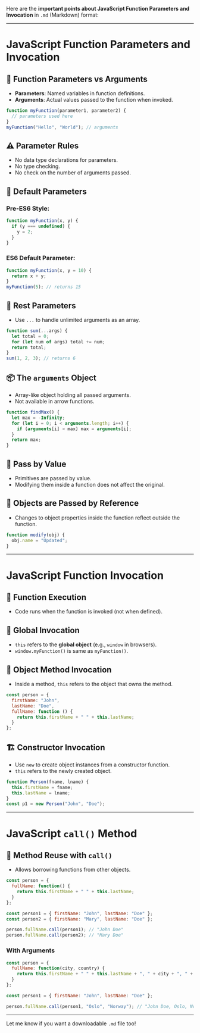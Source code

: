 Here are the **important points about JavaScript Function Parameters and Invocation** in `.md` (Markdown) format:

---

# JavaScript Function Parameters and Invocation

## 📌 Function Parameters vs Arguments
- **Parameters**: Named variables in function definitions.
- **Arguments**: Actual values passed to the function when invoked.
  
```js
function myFunction(parameter1, parameter2) {
  // parameters used here
}
myFunction("Hello", "World"); // arguments
```

## ⚠️ Parameter Rules
- No data type declarations for parameters.
- No type checking.
- No check on the number of arguments passed.

## 🧩 Default Parameters

### Pre-ES6 Style:
```js
function myFunction(x, y) {
  if (y === undefined) {
    y = 2;
  }
}
```

### ES6 Default Parameter:
```js
function myFunction(x, y = 10) {
  return x + y;
}
myFunction(5); // returns 15
```

## 🌌 Rest Parameters
- Use `...` to handle unlimited arguments as an array.

```js
function sum(...args) {
  let total = 0;
  for (let num of args) total += num;
  return total;
}
sum(1, 2, 3); // returns 6
```

## 📦 The `arguments` Object
- Array-like object holding all passed arguments.
- Not available in arrow functions.

```js
function findMax() {
  let max = -Infinity;
  for (let i = 0; i < arguments.length; i++) {
    if (arguments[i] > max) max = arguments[i];
  }
  return max;
}
```

## 🧪 Pass by Value
- Primitives are passed by value.
- Modifying them inside a function does not affect the original.

## 🔗 Objects are Passed by Reference
- Changes to object properties inside the function reflect outside the function.

```js
function modify(obj) {
  obj.name = "Updated";
}
```

---

# JavaScript Function Invocation

## 🧠 Function Execution
- Code runs when the function is invoked (not when defined).

## 🧬 Global Invocation
- `this` refers to the **global object** (e.g., `window` in browsers).
- `window.myFunction()` is same as `myFunction()`.

## 👤 Object Method Invocation
- Inside a method, `this` refers to the object that owns the method.

```js
const person = {
  firstName: "John",
  lastName: "Doe",
  fullName: function () {
    return this.firstName + " " + this.lastName;
  }
};
```

## 🏗 Constructor Invocation
- Use `new` to create object instances from a constructor function.
- `this` refers to the newly created object.

```js
function Person(fname, lname) {
  this.firstName = fname;
  this.lastName = lname;
}
const p1 = new Person("John", "Doe");
```

---

# JavaScript `call()` Method

## 🔁 Method Reuse with `call()`
- Allows borrowing functions from other objects.

```js
const person = {
  fullName: function() {
    return this.firstName + " " + this.lastName;
  }
};

const person1 = { firstName: "John", lastName: "Doe" };
const person2 = { firstName: "Mary", lastName: "Doe" };

person.fullName.call(person1); // "John Doe"
person.fullName.call(person2); // "Mary Doe"
```

### With Arguments
```js
const person = {
  fullName: function(city, country) {
    return this.firstName + " " + this.lastName + ", " + city + ", " + country;
  }
};

const person1 = { firstName: "John", lastName: "Doe" };

person.fullName.call(person1, "Oslo", "Norway"); // "John Doe, Oslo, Norway"
```

---

Let me know if you want a downloadable `.md` file too!